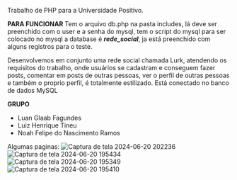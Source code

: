 Trabalho de PHP para a Universidade Positivo.

**PARA FUNCIONAR**
Tem o arquivo db.php na pasta includes, lá deve ser preenchido com o user e a senha do mysql, tem o script do mysql para ser colocado no mysql a database é ***rede_social***, ja está preenchido com alguns registros para o teste.

Desenvolvemos em conjunto uma rede social chamada Lurk, atendendo os requisitos do trabalho, onde usuários se cadastram e conseguem fazer posts, comentar em posts de outras pessoas, ver o perfil de outras pessoas e também o proprio perfil, é totalmente estilizado. Está conectado no banco de dados MySQL

**GRUPO**
- Luan Glaab Fagundes
- Luiz Henrique Tineu
- Noah Felipe do Nascimento Ramos

Algumas paginas:
![Captura de tela 2024-06-20 202236](https://github.com/luangl/rede-social/assets/129619687/ac8527c5-2f20-4cb4-9162-b0a1578a0969)
![Captura de tela 2024-06-20 195434](https://github.com/luangl/rede-social/assets/129619687/5c85015c-372f-4a93-9c30-8c19b86e381e)
![Captura de tela 2024-06-20 195349](https://github.com/luangl/rede-social/assets/129619687/d1ab70cc-cbd5-4530-b922-12afb1a1c4f0)
![Captura de tela 2024-06-20 195410](https://github.com/luangl/rede-social/assets/129619687/a390e152-e160-4799-af81-bf0b0b234426)
